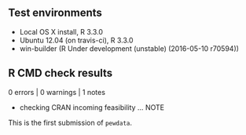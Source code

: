 ## Test environments
* Local OS X install, R 3.3.0
* Ubuntu 12.04 (on travis-ci), R 3.3.0
* win-builder (R Under development (unstable) (2016-05-10 r70594))

## R CMD check results
0 errors | 0 warnings | 1 notes

* checking CRAN incoming feasibility ... NOTE

This is the first submission of `pewdata`.
